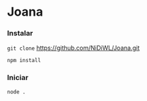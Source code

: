 # Joana

### Instalar

`git clone` https://github.com/NiDiWL/Joana.git

`npm install`

### Iniciar

`node .`
